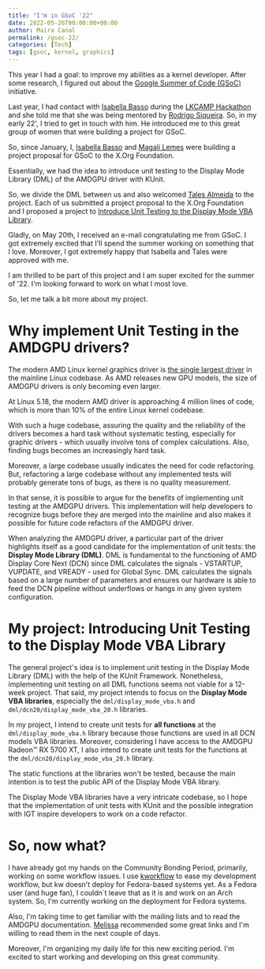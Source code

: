 ```yaml
---
title: "I'm in GSoC '22"
date: 2022-05-26T00:00:00+00:00
author: Maíra Canal
permalink: /gsoc-22/
categories: [Tech]
tags: [gsoc, kernel, graphics]
---
```


This year I had a goal: to improve my abilities as a kernel developer. After some research, I figured out about the [Google Summer of Code (GSoC)](https://summerofcode.withgoogle.com/) initiative.

Last year, I had contact with [Isabella Basso](https://crosscat.me) during the [LKCAMP Hackathon](https://lkcamp.dev) and she told me that she was being mentored by [Rodrigo Siqueira](https://siqueira.tech). So, in my early 22', I tried to get in touch with him. He introduced me to this great group of women that were building a project for GSoC.

So, since January, I, [Isabella Basso](https://crosscat.me) and [Magali Lemes](https://magalilemes.github.io) were building a project proposal for GSoC to the X.Org Foundation.

Essentially, we had the idea to introduce unit testing to the Display Mode Library (DML) of the AMDGPU driver with KUnit.

So, we divide the DML between us and also welcomed [Tales Almeida](https://tales-aparecida.github.io/) to the project. Each of us submitted a project proposal to the X.Org Foundation and I proposed a project to [Introduce Unit Testing to the Display Mode VBA Library](https://summerofcode.withgoogle.com/programs/2022/projects/fATmfPlL).

Gladly, on May 20th, I received an e-mail congratulating me from GSoC. I got extremely excited that I'll spend the summer working on something that I love. Moreover, I got extremely happy that Isabella and Tales were approved with me.

I am thrilled to be part of this project and I am super excited for the summer of '22. I'm looking forward to work on what I most love.

So, let me talk a bit more about my project.

# Why implement Unit Testing in the AMDGPU drivers?

The modern AMD Linux kernel graphics driver is [the single largest driver](https://www.phoronix.com/scan.php?page=news_item&px=AMDGPU-Closing-4-Million) in the mainline Linux codebase. As AMD releases new GPU models, the size of AMDGPU drivers is only becoming even larger.

At Linux 5.18, the modern AMD driver is approaching 4 million lines of code, which is more than 10% of the entire Linux kernel codebase.

With such a huge codebase, assuring the quality and the reliability of the drivers becomes a hard task without systematic testing, especially for graphic drivers - which usually involve tons of complex calculations. Also, finding bugs becomes an increasingly hard task.

Moreover, a large codebase usually indicates the need for code refactoring. But, refactoring a large codebase without any implemented tests will probably generate tons of bugs, as there is no quality measurement.

In that sense, it is possible to argue for the benefits of implementing unit testing at the AMDGPU drivers. This implementation will help developers to recognize bugs before they are merged into the mainline and also makes it possible for future code refactors of the AMDGPU driver.

When analyzing the AMDGPU driver, a particular part of the driver highlights itself as a good candidate for the implementation of unit tests: the **Display Mode Library (DML)**. DML is fundamental to the functioning of AMD Display Core Next (DCN) since DML calculates the signals - VSTARTUP, VUPDATE, and VREADY - used for Global Sync. DML calculates the signals based on a large number of parameters and ensures our hardware is able to feed the DCN pipeline without underflows or hangs in any given system configuration.

# My project: Introducing Unit Testing to the Display Mode VBA Library

The general project's idea is to implement unit testing in the Display Mode Library (DML) with the help of the KUnit Framework. Nonetheless, implementing unit testing on all DML functions seems not viable for a 12-week project. That said, my project intends to focus on the **Display Mode VBA libraries**, especially the `dml/display_mode_vba.h` and `dml/dcn20/display_mode_vba_20.h` libraries.

In my project, I intend to create unit tests for **all functions** at the `dml/display_mode_vba.h` library because those functions are used in all DCN models VBA libraries. Moreover, considering I have access to the AMDGPU Radeon™ RX 5700 XT, I also intend to create unit tests for the functions at the `dml/dcn20/display_mode_vba_20.h` library.

The static functions at the libraries won't be tested, because the main intention is to test the public API of the Display Mode VBA library.

The Display Mode VBA libraries have a very intricate codebase, so I hope that the implementation of unit tests with KUnit and the possible integration with IGT inspire developers to work on a code refactor.

# So, now what?

I have already got my hands on the Community Bonding Period, primarily, working on some workflow issues. I use [kworkflow](https://kworkflow.org) to ease my development workflow, but kw doesn't deploy for Fedora-based systems yet. As a Fedora user (and huge fan), I couldn´t leave that as it is and work on an Arch system. So, I'm currently working on the deployment for Fedora systems.

Also, I'm taking time to get familiar with the mailing lists and to read the AMDGPU documentation. [Melissa](https://melissawen.github.io) recommended some great links and I'm willing to read them in the next couple of days.

Moreover, I'm organizing my daily life for this new exciting period. I'm excited to start working and developing on this great community.

